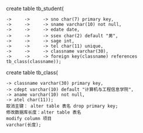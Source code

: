 create table tb_student(

    ->     ->     -> sno char(7) primary key,
    ->     ->     -> sname varchar(10) not null,
    ->     ->     -> edate date,
    ->     ->     -> ssex char(2) default "男",
    ->     ->     -> sage int,
    ->     ->     -> tel char(11) unique,
    ->     ->     -> classname varchar(30),
    ->     ->     -> foreign key(classname) references tb_class(classname));

create table tb_class(

    -> classname varchar(30) primary key,
    -> cdept varchar(10) default "计算机与工程信息学院",
    -> aname varchar(10) not null,
    -> atel char(11));
    取消主键： alter table 表名 drop primary key;
    修改数据库长度：alter table 表名
    modify column 项目
    varchar(长度);
              

